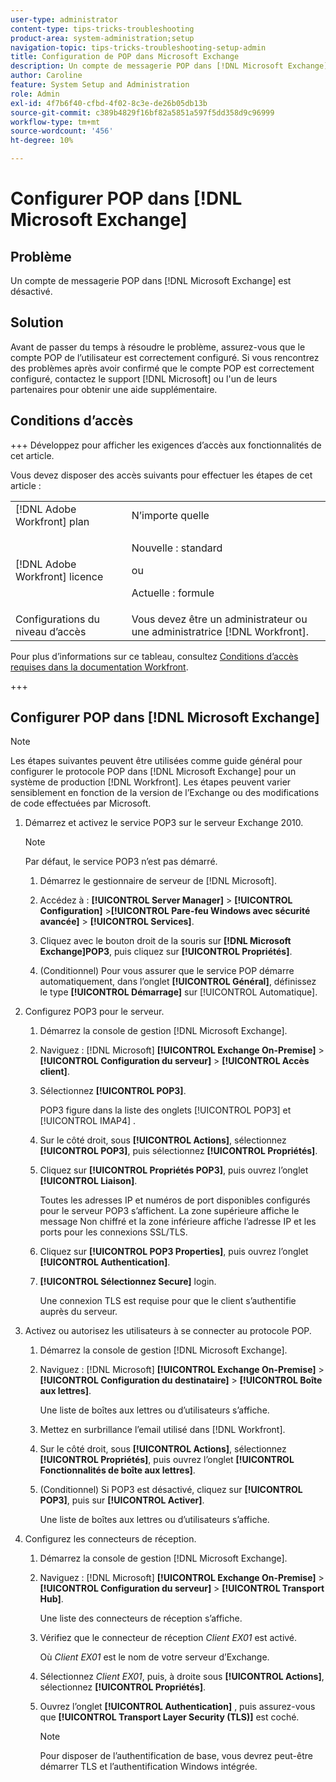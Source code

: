 ```yaml
---
user-type: administrator
content-type: tips-tricks-troubleshooting
product-area: system-administration;setup
navigation-topic: tips-tricks-troubleshooting-setup-admin
title: Configuration de POP dans Microsoft Exchange
description: Un compte de messagerie POP dans [!DNL Microsoft Exchange] est désactivé.
author: Caroline
feature: System Setup and Administration
role: Admin
exl-id: 4f7b6f40-cfbd-4f02-8c3e-de26b05db13b
source-git-commit: c389b4829f16bf82a5851a597f5dd358d9c96999
workflow-type: tm+mt
source-wordcount: '456'
ht-degree: 10%

---
```


# Configurer POP dans [!DNL Microsoft Exchange]

## Problème

Un compte de messagerie POP dans [!DNL Microsoft Exchange] est désactivé.

## Solution

Avant de passer du temps à résoudre le problème, assurez-vous que le compte POP de l’utilisateur est correctement configuré. Si vous rencontrez des problèmes après avoir confirmé que le compte POP est correctement configuré, contactez le support [!DNL Microsoft] ou l&#39;un de leurs partenaires pour obtenir une aide supplémentaire.

<!--
<p data-mc-conditions="QuicksilverOrClassic.Draft mode">For instructions on integrating a POP account in Adobe Workfront, see .</p>
-->

## Conditions d’accès

+++ Développez pour afficher les exigences d’accès aux fonctionnalités de cet article.

Vous devez disposer des accès suivants pour effectuer les étapes de cet article :

<table style="table-layout:auto"> 
 <col> 
 <col> 
 <tbody> 
  <tr> 
   <td role="rowheader">[!DNL Adobe Workfront] plan</td> 
   <td>N’importe quelle</td> 
  </tr> 
  <tr> 
   <td role="rowheader">[!DNL Adobe Workfront] licence</td> 
   <td>
   <p>Nouvelle : standard</p>
   <p>ou</p>
   <p>Actuelle : formule</p></td> 
  </tr> 
  <tr> 
   <td role="rowheader">Configurations du niveau d’accès</td> 
   <td>Vous devez être un administrateur ou une administratrice [!DNL Workfront]. </td> 
  </tr> 
 </tbody> 
</table>

Pour plus d’informations sur ce tableau, consultez [Conditions d’accès requises dans la documentation Workfront](/help/quicksilver/administration-and-setup/add-users/access-levels-and-object-permissions/access-level-requirements-in-documentation.md).

+++

## Configurer POP dans [!DNL Microsoft Exchange]

>[!NOTE]
>
>Les étapes suivantes peuvent être utilisées comme guide général pour configurer le protocole POP dans [!DNL Microsoft Exchange] pour un système de production [!DNL Workfront]. Les étapes peuvent varier sensiblement en fonction de la version de l’Exchange ou des modifications de code effectuées par Microsoft.

1. Démarrez et activez le service POP3 sur le serveur Exchange 2010.

   >[!NOTE]
   >
   >Par défaut, le service POP3 n’est pas démarré.

   1. Démarrez le gestionnaire de serveur de [!DNL Microsoft].
   1. Accédez à : **[!UICONTROL Server Manager]** > **[!UICONTROL Configuration]** >**[!UICONTROL Pare-feu Windows avec sécurité avancée]** > **[!UICONTROL Services]**.

   1. Cliquez avec le bouton droit de la souris sur **[!DNL Microsoft Exchange]POP3**, puis cliquez sur **[!UICONTROL Propriétés]**.

   1. (Conditionnel) Pour vous assurer que le service POP démarre automatiquement, dans l’onglet **[!UICONTROL Général]**, définissez le type **[!UICONTROL Démarrage]** sur [!UICONTROL Automatique].

1. Configurez POP3 pour le serveur.

   1. Démarrez la console de gestion [!DNL Microsoft Exchange].
   1. Naviguez : [!DNL Microsoft] **[!UICONTROL Exchange On-Premise]** > **[!UICONTROL Configuration du serveur]** > **[!UICONTROL Accès client]**.

   1. Sélectionnez **[!UICONTROL POP3]**.

      POP3 figure dans la liste des onglets [!UICONTROL POP3] et [!UICONTROL IMAP4] .

   1. Sur le côté droit, sous **[!UICONTROL Actions]**, sélectionnez **[!UICONTROL POP3]**, puis sélectionnez **[!UICONTROL Propriétés]**.

   1. Cliquez sur **[!UICONTROL Propriétés POP3]**, puis ouvrez l’onglet **[!UICONTROL Liaison]**.

      Toutes les adresses IP et numéros de port disponibles configurés pour le serveur POP3 s’affichent. La zone supérieure affiche le message Non chiffré et la zone inférieure affiche l’adresse IP et les ports pour les connexions SSL/TLS.

   1. Cliquez sur **[!UICONTROL POP3 Properties]**, puis ouvrez l’onglet **[!UICONTROL Authentication]**.

   1. **[!UICONTROL Sélectionnez Secure]** login.

      Une connexion TLS est requise pour que le client s’authentifie auprès du serveur.

1. Activez ou autorisez les utilisateurs à se connecter au protocole POP.

   1. Démarrez la console de gestion [!DNL Microsoft Exchange].
   1. Naviguez : [!DNL Microsoft] **[!UICONTROL Exchange On-Premise]** > **[!UICONTROL Configuration du destinataire]** > **[!UICONTROL Boîte aux lettres]**.

      Une liste de boîtes aux lettres ou d’utilisateurs s’affiche.

   1. Mettez en surbrillance l’email utilisé dans [!DNL Workfront].
   1. Sur le côté droit, sous **[!UICONTROL Actions]**, sélectionnez **[!UICONTROL Propriétés]**, puis ouvrez l’onglet **[!UICONTROL Fonctionnalités de boîte aux lettres]**.

   1. (Conditionnel) Si POP3 est désactivé, cliquez sur **[!UICONTROL POP3]**, puis sur **[!UICONTROL Activer]**.

      Une liste de boîtes aux lettres ou d’utilisateurs s’affiche.

1. Configurez les connecteurs de réception.

   1. Démarrez la console de gestion [!DNL Microsoft Exchange].
   1. Naviguez : [!DNL Microsoft] **[!UICONTROL Exchange On-Premise]** > **[!UICONTROL Configuration du serveur]** > **[!UICONTROL Transport Hub]**.

      Une liste des connecteurs de réception s’affiche.

   1. Vérifiez que le connecteur de réception *Client* *EX01* est activé.

      Où *Client* *EX01* est le nom de votre serveur d’Exchange.

   1. Sélectionnez *Client EX01*, puis, à droite sous **[!UICONTROL Actions]**, sélectionnez **[!UICONTROL Propriétés]**.

   1. Ouvrez l’onglet **[!UICONTROL Authentication]** , puis assurez-vous que **[!UICONTROL Transport Layer Security (TLS)]** est coché.

      >[!NOTE]
      >
      >Pour disposer de l’authentification de base, vous devrez peut-être démarrer TLS et l’authentification Windows intégrée.
